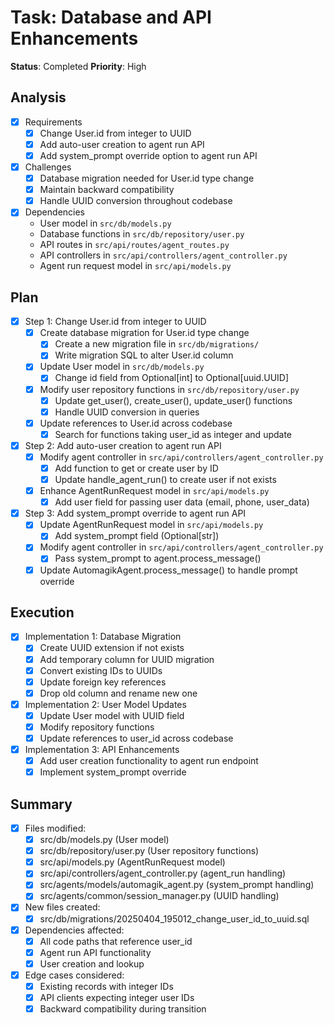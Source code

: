 # Task: Database and API Enhancements
**Status**: Completed
**Priority**: High

## Analysis
- [x] Requirements
  - [x] Change User.id from integer to UUID
  - [x] Add auto-user creation to agent run API
  - [x] Add system_prompt override option to agent run API
- [x] Challenges
  - [x] Database migration needed for User.id type change
  - [x] Maintain backward compatibility
  - [x] Handle UUID conversion throughout codebase
- [x] Dependencies
  - User model in `src/db/models.py`
  - Database functions in `src/db/repository/user.py`
  - API routes in `src/api/routes/agent_routes.py`
  - API controllers in `src/api/controllers/agent_controller.py`
  - Agent run request model in `src/api/models.py`

## Plan
- [x] Step 1: Change User.id from integer to UUID
  - [x] Create database migration for User.id type change
    - [x] Create a new migration file in `src/db/migrations/`
    - [x] Write migration SQL to alter User.id column
  - [x] Update User model in `src/db/models.py`
    - [x] Change id field from Optional[int] to Optional[uuid.UUID]
  - [x] Modify user repository functions in `src/db/repository/user.py`
    - [x] Update get_user(), create_user(), update_user() functions
    - [x] Handle UUID conversion in queries
  - [x] Update references to User.id across codebase
    - [x] Search for functions taking user_id as integer and update

- [x] Step 2: Add auto-user creation to agent run API
  - [x] Modify agent controller in `src/api/controllers/agent_controller.py`
    - [x] Add function to get or create user by ID
    - [x] Update handle_agent_run() to create user if not exists
  - [x] Enhance AgentRunRequest model in `src/api/models.py`
    - [x] Add user field for passing user data (email, phone, user_data)

- [x] Step 3: Add system_prompt override to agent run API
  - [x] Update AgentRunRequest model in `src/api/models.py`
    - [x] Add system_prompt field (Optional[str])
  - [x] Modify agent controller in `src/api/controllers/agent_controller.py`
    - [x] Pass system_prompt to agent.process_message()
  - [x] Update AutomagikAgent.process_message() to handle prompt override

## Execution
- [x] Implementation 1: Database Migration
  - [x] Create UUID extension if not exists
  - [x] Add temporary column for UUID migration
  - [x] Convert existing IDs to UUIDs
  - [x] Update foreign key references
  - [x] Drop old column and rename new one

- [x] Implementation 2: User Model Updates
  - [x] Update User model with UUID field
  - [x] Modify repository functions
  - [x] Update references to user_id across codebase

- [x] Implementation 3: API Enhancements
  - [x] Add user creation functionality to agent run endpoint
  - [x] Implement system_prompt override

## Summary
- [x] Files modified:
  - [x] src/db/models.py (User model)
  - [x] src/db/repository/user.py (User repository functions)
  - [x] src/api/models.py (AgentRunRequest model)
  - [x] src/api/controllers/agent_controller.py (agent_run handling)
  - [x] src/agents/models/automagik_agent.py (system_prompt handling)
  - [x] src/agents/common/session_manager.py (UUID handling)
- [x] New files created:
  - [x] src/db/migrations/20250404_195012_change_user_id_to_uuid.sql
- [x] Dependencies affected:
  - [x] All code paths that reference user_id
  - [x] Agent run API functionality
  - [x] User creation and lookup
- [x] Edge cases considered:
  - [x] Existing records with integer IDs
  - [x] API clients expecting integer user IDs
  - [x] Backward compatibility during transition 